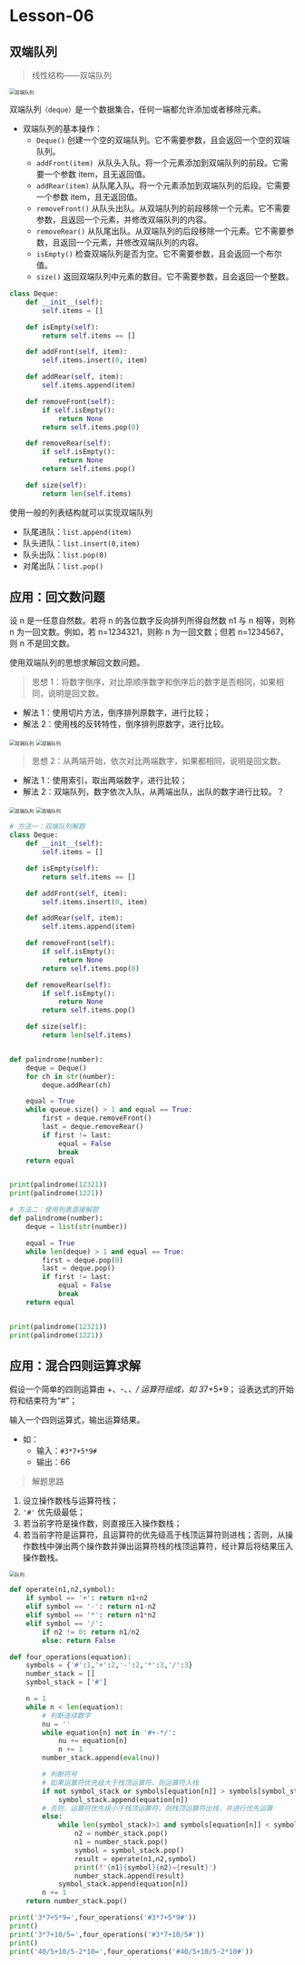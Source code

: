 # **Lesson-06**

## **双端队列**

> 线性结构——双端队列

<img src='_media/4-6-1.png' alt='双端队列' style='zoom:60%;'/>

双端队列`（deque）`是一个数据集合，任何一端都允许添加或者移除元素。

- 双端队列的基本操作：
  - `Deque()` 创建一个空的双端队列。它不需要参数，且会返回一个空的双端队列。
  - `addFront(item) `从队头入队。将一个元素添加到双端队列的前段。它需要一个参数 item，且无返回值。
  - `addRear(item)` 从队尾入队。将一个元素添加到双端队列的后段。它需要一个参数 item，且无返回值。
  - `removeFront()` 从队头出队。从双端队列的前段移除一个元素。它不需要参数，且返回一个元素，并修改双端队列的内容。
  - `removeRear()` 从队尾出队。从双端队列的后段移除一个元素。它不需要参数，且返回一个元素，并修改双端队列的内容。
  - `isEmpty()` 检查双端队列是否为空。它不需要参数，且会返回一个布尔值。
  - `size()` 返回双端队列中元素的数目。它不需要参数，且会返回一个整数。

```python
class Deque:
    def __init__(self):
        self.items = []

    def isEmpty(self):
        return self.items == []

    def addFront(self, item):
        self.items.insert(0, item)

    def addRear(self, item):
        self.items.append(item)

    def removeFront(self):
        if self.isEmpty():
            return None
        return self.items.pop(0)

    def removeRear(self):
        if self.isEmpty():
            return None
        return self.items.pop()

    def size(self):
        return len(self.items)


```

使用一般的列表结构就可以实现双端队列

- 队尾进队：`list.append(item)`
- 队头进队：`list.insert(0,item)`
- 队头出队：`list.pop(0)`
- 对尾出队：`list.pop()`

## **应用：回文数问题**

设 n 是一任意自然数。若将 n 的各位数字反向排列所得自然数 n1 与 n 相等，则称 n 为一回文数。例如，若 n=1234321，则称 n 为一回文数；但若 n=1234567，则 n 不是回文数。

使用双端队列的思想求解回文数问题。

> 思想 1：将数字倒序，对比原顺序数字和倒序后的数字是否相同，如果相同，说明是回文数。

- 解法 1：使用切片方法，倒序排列原数字，进行比较；
- 解法 2：使用栈的反转特性，倒序排列原数字，进行比较。

<img src='_media/4-6-3.png' alt='双端队列' style='zoom:60%;'/>

<img src='_media/4-6-4.png' alt='双端队列' style='zoom:60%;'/>

> 思想 2：从两端开始，依次对比两端数字，如果都相同，说明是回文数。

- 解法 1：使用索引，取出两端数字，进行比较；
- 解法 2：双端队列，数字依次入队，从两端出队，出队的数字进行比较。$？$

<img src='_media/4-6-2.png' alt='双端队列' style='zoom:60%;'/>

<img src='_media/4-6-5.png' alt='双端队列' style='zoom:60%;'/>

```python
# 方法一：双端队列解题
class Deque:
    def __init__(self):
        self.items = []

    def isEmpty(self):
        return self.items == []

    def addFront(self, item):
        self.items.insert(0, item)

    def addRear(self, item):
        self.items.append(item)

    def removeFront(self):
        if self.isEmpty():
            return None
        return self.items.pop(0)

    def removeRear(self):
        if self.isEmpty():
            return None
        return self.items.pop()

    def size(self):
        return len(self.items)


def palindrome(number):
    deque = Deque()
    for ch in str(number):
        deque.addRear(ch)

    equal = True
    while queue.size() > 1 and equal == True:
        first = deque.removeFront()
        last = deque.removeRear()
        if first != last:
            equal = False
            break
    return equal


print(palindrome(12321))
print(palindrome(1221))

# 方法二：使用列表直接解题
def palindrome(number):
    deque = list(str(number))

    equal = True
    while len(deque) > 1 and equal == True:
        first = deque.pop(0)
        last = deque.pop()
        if first != last:
            equal = False
            break
    return equal


print(palindrome(12321))
print(palindrome(1221))
```

## **应用：混合四则运算求解**

假设一个简单的四则运算由 +、-、*、/ 运算符组成，如 3*7+5\*9；
设表达式的开始符和结束符为“#”；

输入一个四则运算式，输出运算结果。

- 如：
  - 输入：`#3*7+5*9#`
  - 输出：$66$

> 解题思路

1. 设立操作数栈与运算符栈；
2. `'#'` 优先级最低；
3. 若当前字符是操作数，则直接压入操作数栈；
4. 若当前字符是运算符，且运算符的优先级高于栈顶运算符则进栈；否则，从操作数栈中弹出两个操作数并弹出运算符栈的栈顶运算符，经计算后将结果压入操作数栈。

<img src='_media/4-6-6.png' alt='队列' style='zoom:60%;'/>

```python
def operate(n1,n2,symbol):
    if symbol == '+': return n1+n2
    elif symbol == '-': return n1-n2
    elif symbol == '*': return n1*n2
    elif symbol == '/':
        if n2 != 0: return n1/n2
        else: return False

def four_operations(equation):
    symbols = {'#':1,'+':2,'-':2,'*':3,'/':3}
    number_stack = []
    symbol_stack = ['#']

    n = 1
    while n < len(equation):
        # 判断连续数字
        nu = ''
        while equation[n] not in '#+-*/':
            nu += equation[n]
            n += 1
        number_stack.append(eval(nu))

        # 判断符号
        # 如果运算符优先级大于栈顶运算符，则运算符入栈
        if not symbol_stack or symbols[equation[n]] > symbols[symbol_stack[-1]]:
            symbol_stack.append(equation[n])
        # 否则，运算符优先级小于栈顶运算符，则栈顶运算符出栈，并进行优先运算
        else:
            while len(symbol_stack)>1 and symbols[equation[n]] < symbols[symbol_stack[-1]]:
                n2 = number_stack.pop()
                n1 = number_stack.pop()
                symbol = symbol_stack.pop()
                result = operate(n1,n2,symbol)
                print(f'{n1}{symbol}{n2}={result}')
                number_stack.append(result)
            symbol_stack.append(equation[n])
        n += 1
    return number_stack.pop()

print('3*7+5*9=',four_operations('#3*7+5*9#'))
print()
print('3*7+10/5=',four_operations('#3*7+10/5#'))
print()
print('40/5+10/5-2*10=',four_operations('#40/5+10/5-2*10#'))

```
